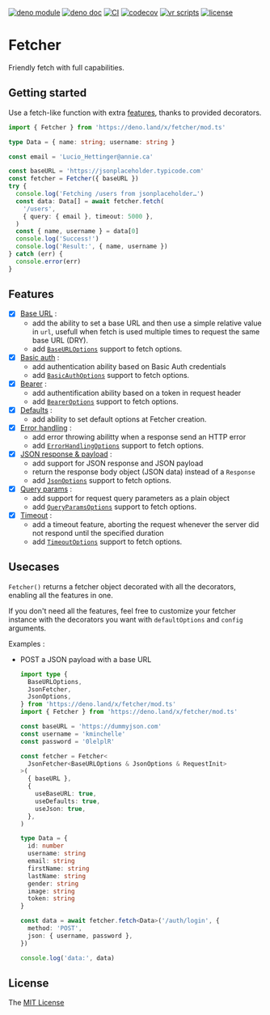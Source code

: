 [![deno module](https://shield.deno.dev/x/fetcher)](https://deno.land/x/fetcher)
[![deno doc](https://doc.deno.land/badge.svg)](https://doc.deno.land/https/deno.land/x/fetcher/mod.ts)
[![CI](https://github.com/openhoat/fetcher/actions/workflows/build.yml/badge.svg)](https://github.com/openhoat/fetcher/actions/workflows/build.yml)
[![codecov](https://codecov.io/gh/openhoat/fetcher/branch/main/graph/badge.svg?token=VFJ63YUYY0)](https://app.codecov.io/openhoat/openhoat/fetcher)
[![vr scripts](https://badges.velociraptor.run/flat.svg)](https://velociraptor.run)
[![license](https://img.shields.io/github/license/openhoat/fetcher)](https://github.com/openhoat/fetcher/blob/master/LICENSE)

# Fetcher

Friendly fetch with full capabilities.

## Getting started

Use a fetch-like function with extra [features](#features), thanks to provided
decorators.

```typescript
import { Fetcher } from 'https://deno.land/x/fetcher/mod.ts'

type Data = { name: string; username: string }

const email = 'Lucio_Hettinger@annie.ca'

const baseURL = 'https://jsonplaceholder.typicode.com'
const fetcher = Fetcher({ baseURL })
try {
  console.log('Fetching /users from jsonplaceholder…')
  const data: Data[] = await fetcher.fetch(
    '/users',
    { query: { email }, timeout: 5000 },
  )
  const { name, username } = data[0]
  console.log('Success!')
  console.log('Result:', { name, username })
} catch (err) {
  console.error(err)
}
```

## Features

- [x] [Base URL](https://deno.land/x/fetcher/mod.ts?s=useBaseURL) :
  - add the ability to set a base URL and then use a simple relative value in
    `url`, usefull when fetch is used multiple times to request the same base
    URL (DRY).
  - add
    [`BaseURLOptions`](https://deno.land/x/fetcher@0.1.0/mod.ts?s=BaseURLOptions)
    support to fetch options.
- [x] [Basic auth](https://deno.land/x/fetcher/mod.ts?s=useBasicAuth) :
  - add authentication ability based on Basic Auth credentials
  - add
    [`BasicAuthOptions`](https://deno.land/x/fetcher@0.1.0/mod.ts?s=BasicAuthOptions)
    support to fetch options.
- [x] [Bearer](https://deno.land/x/fetcher/mod.ts?s=useBearer) :
  - add authentification ability based on a token in request header
  - add
    [`BearerOptions`](https://deno.land/x/fetcher@0.1.0/mod.ts?s=BearerOptions)
    support to fetch options.
- [x] [Defaults](https://deno.land/x/fetcher/mod.ts?s=useDefaults) :
  - add ability to set default options at Fetcher creation.
- [x] [Error handling](https://deno.land/x/fetcher/mod.ts?s=useErrorHandling) :
  - add error throwing abilitty when a response send an HTTP error
  - add
    [`ErrorHandlingOptions`](https://deno.land/x/fetcher@0.1.0/mod.ts?s=ErrorHandlingOptions)
    support to fetch options.
- [x] [JSON response & payload](https://deno.land/x/fetcher/mod.ts?s=useJsonResponse)
      :
  - add support for JSON response and JSON payload
  - return the response body object (JSON data) instead of a `Response`
  - add [`JsonOptions`](https://deno.land/x/fetcher@0.1.0/mod.ts?s=JsonOptions)
    support to fetch options.
- [x] [Query params](https://deno.land/x/fetcher/mod.ts?s=useQueryParams) :
  - add support for request query parameters as a plain object
  - add
    [`QueryParamsOptions`](https://deno.land/x/fetcher@0.1.0/mod.ts?s=QueryParamsOptions)
    support to fetch options.
- [x] [Timeout](https://deno.land/x/fetcher/mod.ts?s=useTimeout) :
  - add a timeout feature, aborting the request whenever the server did not
    respond until the specified duration
  - add
    [`TimeoutOptions`](https://deno.land/x/fetcher@0.1.0/mod.ts?s=TimeoutOptions)
    support to fetch options.

## Usecases

`Fetcher()` returns a fetcher object decorated with all the decorators, enabling
all the features in one.

If you don't need all the features, feel free to customize your fetcher instance
with the decorators you want with `defaultOptions` and `config` arguments.

Examples :

- POST a JSON payload with a base URL

  ```typescript
  import type {
    BaseURLOptions,
    JsonFetcher,
    JsonOptions,
  } from 'https://deno.land/x/fetcher/mod.ts'
  import { Fetcher } from 'https://deno.land/x/fetcher/mod.ts'

  const baseURL = 'https://dummyjson.com'
  const username = 'kminchelle'
  const password = '0lelplR'

  const fetcher = Fetcher<
    JsonFetcher<BaseURLOptions & JsonOptions & RequestInit>
  >(
    { baseURL },
    {
      useBaseURL: true,
      useDefaults: true,
      useJson: true,
    },
  )

  type Data = {
    id: number
    username: string
    email: string
    firstName: string
    lastName: string
    gender: string
    image: string
    token: string
  }

  const data = await fetcher.fetch<Data>('/auth/login', {
    method: 'POST',
    json: { username, password },
  })

  console.log('data:', data)
  ```

## License

The [MIT License](LICENSE)
